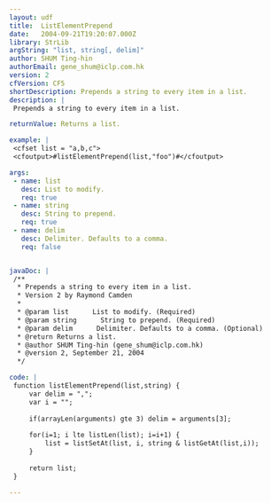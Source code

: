 ```yaml
---
layout: udf
title:  ListElementPrepend
date:   2004-09-21T19:20:07.000Z
library: StrLib
argString: "list, string[, delim]"
author: SHUM Ting-hin
authorEmail: gene_shum@iclp.com.hk
version: 2
cfVersion: CF5
shortDescription: Prepends a string to every item in a list.
description: |
 Prepends a string to every item in a list.

returnValue: Returns a list.

example: |
 <cfset list = "a,b,c">
 <cfoutput>#listElementPrepend(list,"foo")#</cfoutput>

args:
 - name: list
   desc: List to modify.
   req: true
 - name: string
   desc: String to prepend.
   req: true
 - name: delim
   desc: Delimiter. Defaults to a comma.
   req: false


javaDoc: |
 /**
  * Prepends a string to every item in a list.
  * Version 2 by Raymond Camden
  * 
  * @param list      List to modify. (Required)
  * @param string      String to prepend. (Required)
  * @param delim      Delimiter. Defaults to a comma. (Optional)
  * @return Returns a list. 
  * @author SHUM Ting-hin (gene_shum@iclp.com.hk) 
  * @version 2, September 21, 2004 
  */

code: |
 function listElementPrepend(list,string) {
     var delim = ",";
     var i = "";
     
     if(arrayLen(arguments) gte 3) delim = arguments[3];
     
     for(i=1; i lte listLen(list); i=i+1) {
         list = listSetAt(list, i, string & listGetAt(list,i));
     }
     
     return list;
 }

---
```


